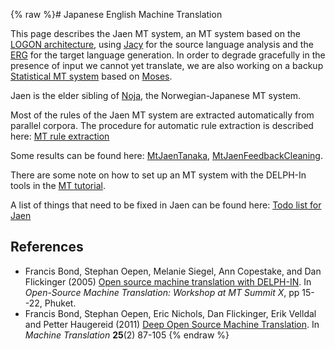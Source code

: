 {% raw %}# Japanese English Machine Translation

This page describes the Jaen MT system, an MT system based on the [LOGON
architecture](../LogonTop), using [Jacy](https://blog.inductorsoftware.com/docsproto/grammars/JacyTop) for the source language
analysis and the [ERG](https://blog.inductorsoftware.com/docsproto/erg/ErgTop) for the target language generation. In
order to degrade gracefully in the presence of input we cannot yet
translate, we are also working on a backup [Statistical MT
system](https://blog.inductorsoftware.com/docsproto/garage/MtJaenSmt) based on [Moses](http://www.statmt.org/moses/).

Jaen is the elder sibling of [Noja](../NoJa), the Norwegian-Japanese MT
system.

Most of the rules of the Jaen MT system are extracted automatically from
parallel corpora. The procedure for automatic rule extraction is
described here: [MT rule extraction](https://blog.inductorsoftware.com/docsproto/garage/MtRuleExtraction)

Some results can be found here: [MtJaenTanaka](MtJaenTanaka),
[MtJaenFeedbackCleaning](https://blog.inductorsoftware.com/docsproto/garage/MtJaenFeedbackCleaning).

There are some note on how to set up an MT system with the DELPH-In
tools in the [MT tutorial](https://blog.inductorsoftware.com/docsproto/garage/MachineTranslationTutorial).

A list of things that need to be fixed in Jaen can be found here: [Todo
list for Jaen](https://blog.inductorsoftware.com/docsproto/garage/JaenTodo)

## References

- Francis Bond, Stephan Oepen, Melanie Siegel, Ann Copestake, and Dan
Flickinger (2005) [Open source machine translation with
DELPH-IN](http://www2.nict.go.jp/x/x161/en/member/bond/pubs/2005-summit-osmt.pdf).
In *Open-Source Machine Translation: Workshop at MT Summit X*, pp
15--22, Phuket.
- Francis Bond, Stephan Oepen, Eric Nichols, Dan Flickinger, Erik
Velldal and Petter Haugereid (2011) [Deep Open Source Machine
Translation](http://www.springerlink.com/openurl.asp?genre=article&id=doi:10.1007/s10590-011-9099-4).
In *Machine Translation* **25**(2) 87-105
<update date omitted for speed>{% endraw %}